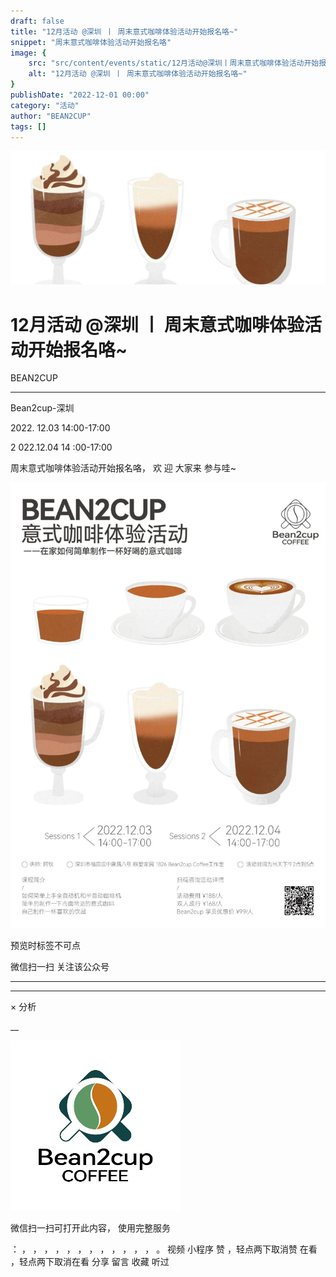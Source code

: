```yaml
---
draft: false
title: "12月活动 @深圳 丨 周末意式咖啡体验活动开始报名咯~"
snippet: "周末意式咖啡体验活动开始报名咯"
image: {
    src: "src/content/events/static/12月活动@深圳丨周末意式咖啡体验活动开始报名咯~_01.jpeg",
    alt: "12月活动 @深圳 丨 周末意式咖啡体验活动开始报名咯~"
}
publishDate: "2022-12-01 00:00"
category: "活动"
author: "BEAN2CUP"
tags: []
---
```


![cover_image](./static/12月活动@深圳丨周末意式咖啡体验活动开始报名咯~_01.jpeg)

#  12月活动 @深圳 丨 周末意式咖啡体验活动开始报名咯~

BEAN2CUP  

__ _ _ _ _

Bean2cup-深圳

2022\.  12.03 14:00-17:00

2  022.12.04 14  :00-17:00

周末意式咖啡体验活动开始报名咯，  欢  迎  大家来  参与哇~

![](./static/12月活动@深圳丨周末意式咖啡体验活动开始报名咯~_02.jpeg)



预览时标签不可点

微信扫一扫
关注该公众号





****



****



×  分析

__

![作者头像](./static/12月活动@深圳丨周末意式咖啡体验活动开始报名咯~_03.png)

微信扫一扫可打开此内容，
使用完整服务

：  ，  ，  ，  ，  ，  ，  ，  ，  ，  ，  ，  ，  。  视频  小程序  赞  ，轻点两下取消赞  在看  ，轻点两下取消在看
分享  留言  收藏  听过

